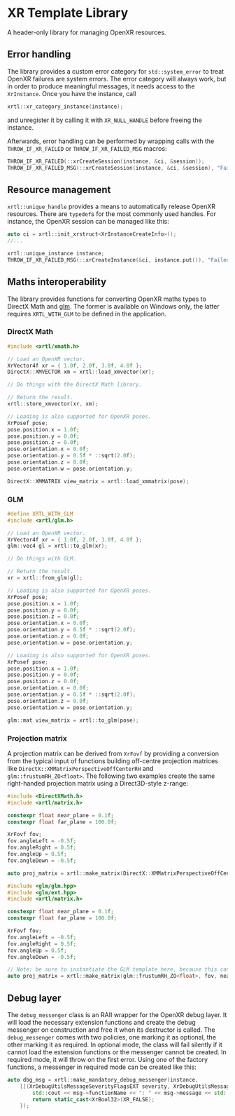# XR Template Library
A header-only library for managing OpenXR resources.

## Error handling
The library provides a custom error category for `std::system_error` to treat OpenXR failures are system errors. The error category will always work, but in order to produce meaningful messages, it needs access to the `XrInstance`. Once you have the instance, call
```c++
xrtl::xr_category_instance(instance);
```
and unregister it by calling it with `XR_NULL_HANDLE` before freeing the instance.

Afterwards, error handling can be performed by wrapping calls with the `THROW_IF_XR_FAILED` or `THROW_IF_XR_FAILED_MSG` macros:
```c++
THROW_IF_XR_FAILED(::xrCreateSession(instance, &ci, &session));
THROW_IF_XR_FAILED_MSG(::xrCreateSession(instance, &ci, &session), "Failed to create an OpenXR session.");
```

## Resource management
`xrtl::unique_handle` provides a means to automatically release OpenXR resources. There are `typedef`s for the most commonly used handles. For instance, the OpenXR session can be managed like this:
```c++
auto ci = xrtl::init_xrstruct<XrInstanceCreateInfo>();
//...

xrtl::unique_instance instance;
THROW_IF_XR_FAILED_MSG(::xrCreateInstance(&ci, instance.put()), "Failed to create OpenXR instance.");
```

## Maths interoperability
The library provides functions for converting OpenXR maths types to DirectX Math and [glm](https://github.com/g-truc/glm). The former is available on Windows only, the latter requires `XRTL_WITH_GLM` to be defined in the application.

### DirectX Math
```c++
#include <xrtl/xmath.h>

// Load an OpenXR vector.
XrVector4f xr = { 1.0f, 2.0f, 3.0f, 4.0f };
DirectX::XMVECTOR xm = xrtl::load_xmvector(xr);

// Do things with the DirectX Math library.

// Return the result.
xrtl::store_xmvector(xr, xm);

// Loading is also supported for OpenXR poses.
XrPosef pose;
pose.position.x = 1.0f;
pose.position.y = 0.0f;
pose.position.z = 0.0f;
pose.orientation.x = 0.0f;
pose.orientation.y = 0.5f * ::sqrt(2.0f);
pose.orientation.z = 0.0f;
pose.orientation.w = pose.orientation.y;

DirectX::XMMATRIX view_matrix = xrtl::load_xmmatrix(pose);
```

### GLM
```c++
#define XRTL_WITH_GLM
#include <xrtl/glm.h>

// Load an OpenXR vector.
XrVector4f xr = { 1.0f, 2.0f, 3.0f, 4.0f };
glm::vec4 gl = xrtl::to_glm(xr);

// Do things with GLM.

// Return the result.
xr = xrtl::from_glm(gl);

// Loading is also supported for OpenXR poses.
XrPosef pose;
pose.position.x = 1.0f;
pose.position.y = 0.0f;
pose.position.z = 0.0f;
pose.orientation.x = 0.0f;
pose.orientation.y = 0.5f * ::sqrt(2.0f);
pose.orientation.z = 0.0f;
pose.orientation.w = pose.orientation.y;

// Loading is also supported for OpenXR poses.
XrPosef pose;
pose.position.x = 1.0f;
pose.position.y = 0.0f;
pose.position.z = 0.0f;
pose.orientation.x = 0.0f;
pose.orientation.y = 0.5f * ::sqrt(2.0f);
pose.orientation.z = 0.0f;
pose.orientation.w = pose.orientation.y;

glm::mat view_matrix = xrtl::to_glm(pose);
```

### Projection matrix
A projection matrix can be derived from `XrFovf` by providing a conversion from the typical input of functions building off-centre projection matrices like `DirectX::XMMatrixPerspectiveOffCenterRH` and `glm::frustumRH_ZO<float>`. The following two examples create the same right-handed projection matrix using a Direct3D-style z-range:
```c++
#include <DirectXMath.h>
#include <xrtl/matrix.h>

constexpr float near_plane = 0.1f;
constexpr float far_plane = 100.0f;

XrFovf fov;
fov.angleLeft = -0.5f;
fov.angleRight = 0.5f;
fov.angleUp = 0.5f;
fov.angleDown = -0.5f;

auto proj_matrix = xrtl::make_matrix(DirectX::XMMatrixPerspectiveOffCenterRH, fov, near_plane, far_plane);
```

```c++
#include <glm/glm.hpp>
#include <glm/ext.hpp>
#include <xrtl/matrix.h>

constexpr float near_plane = 0.1f;
constexpr float far_plane = 100.0f;

XrFovf fov;
fov.angleLeft = -0.5f;
fov.angleRight = 0.5f;
fov.angleUp = 0.5f;
fov.angleDown = -0.5f;

// Note: be sure to instantiate the GLM template here, because this cannot be deduced.
auto proj_matrix = xrtl::make_matrix(glm::frustumRH_ZO<float>, fov, near_plane, far_plane);
```

## Debug layer
The `debug_messenger` class is an RAII wrapper for the OpenXR debug layer. It will load the necessary extension functions and create the debug messenger on construction and free it when its destructor is called. The `debug_messenger` comes with two policies, one marking it as optional, the other marking it as required. In optional mode, the class will fail silently if it cannot load the extension functions or the messenger cannot be created. In required mode, it will throw on the first error. Using one of the factory functions, a messenger in required mode can be created like this:
```c++
auto dbg_msg = xrtl::make_mandatory_debug_messenger(instance,
    [](XrDebugUtilsMessageSeverityFlagsEXT severity, XrDebugUtilsMessageTypeFlagsEXT types, const XrDebugUtilsMessengerCallbackDataEXT *msg, void *user_data) {
        std::cout << msg->functionName << ": " << msg->message << std::endl;
        return static_cast<XrBool32>(XR_FALSE);
    });
```
